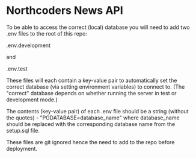 # Northcoders News API

To be able to access the correct (local) database you will need to add two .env files to the root of this repo:

.env.development

and

.env.test

These files will each contain a key-value pair to automatically set the correct database (via setting environment variables) to connect to. (The "correct" database depends on whether running the server in test or development mode.)

The contents (key-value pair) of each .env file should be a string (without the quotes) - "PGDATABASE=database_name" where database_name should be replaced with the corresponding database name from the setup.sql file.

These files are git ignored hence the need to add to the repo before deployment.
